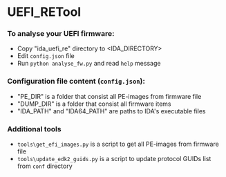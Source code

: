 # UEFI_RETool
### To analyse your UEFI firmware:
 * Copy "ida_uefi_re" directory to <IDA_DIRECTORY>
 * Edit `config.json` file
 * Run `python analyse_fw.py` and read `help` message
### Configuration file content (`config.json`):
 * "PE_DIR" is a folder that consist all PE-images from firmware file
 * "DUMP_DIR" is a folder that consist all firmware items
 * "IDA_PATH" and "IDA64_PATH" are paths to IDA's executable files
### Additional tools
 * `tools\get_efi_images.py` is a script to get all PE-images from firmware file
 * `tools\update_edk2_guids.py` is a script to update protocol GUIDs list from `conf` directory